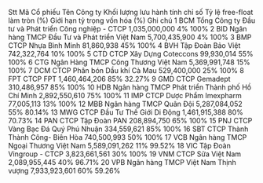 Stt Mã Cổ
phiếu Tên Công ty
 Khối lượng
lưu hành
tính chỉ số
Tỷ lệ
free-float
làm tròn
(%)
Giới hạn
tỷ trọng
vốn hóa
(%)
Ghi
chú
1 BCM Tổng Công ty Đầu tư và Phát triển Công nghiệp - CTCP 1,035,000,000 4% 100%
2 BID Ngân hàng TMCP Đầu Tư và Phát triển Việt Nam 5,700,435,900 4% 100%
3 BMP CTCP Nhựa Bình Minh 81,860,938 45% 100%
4 BVH Tập Đoàn Bảo Việt 742,322,764 10% 100%
5 CTD CTCP Xây Dựng Coteccons 99,930,014 55% 100%
6 CTG Ngân Hàng TMCP Công Thương Việt Nam 5,369,991,748 15% 100%
7 DCM CTCP Phân bón Dầu khí Cà Mau 529,400,000 25% 100%
8 FPT CTCP FPT 1,460,464,206 85% 32.27%
9 GMD CTCP Gemadept 310,486,957 85% 100%
10 HDB Ngân hàng TMCP Phát triển Thành phố Hồ Chí Minh 2,892,550,610 75% 100%
11 IMP CTCP Dược Phẩm Imexpharm 77,005,113 13% 100%
12 MBB Ngân hàng TMCP Quân Đội 5,287,084,052 55% 80.14%
13 MWG CTCP Đầu Tư Thế Giới Di Động 1,461,915,388 80% 70.73%
14 PAN CTCP Tập Đoàn PAN 208,894,750 65% 100%
15 PNJ CTCP Vàng Bạc Đá Quý Phú Nhuận 334,559,621 85% 100%
16 SBT CTCP Thành Thành Công- Biên Hòa 740,500,993 50% 100%
17 VCB Ngân hàng TMCP Ngoại Thương Việt Nam 5,589,091,262 11% 99.52%
18 VIC Tập Đoàn Vingroup - CTCP 3,823,661,561 30% 100%
19 VNM CTCP Sữa Việt Nam 2,089,955,445 40% 96.71%
20 VPB Ngân hàng TMCP Việt Nam Thịnh vượng 7,933,923,601 60% 59.26%